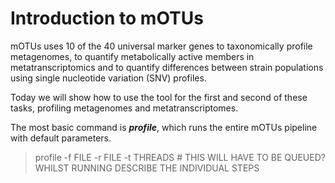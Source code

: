 # Introduction to mOTUs

mOTUs uses 10 of the 40 universal marker genes to taxonomically profile metagenomes, to quantify metabolically active members in metatranscriptomics and to quantify differences between strain populations using single nucleotide variation (SNV) profiles.

Today we will show how to use the tool for the first and second of these tasks, profiling metagenomes and metatranscriptomes.

The most basic command is ***profile***, which runs the entire mOTUs pipeline with default parameters.

> profile -f FILE -r FILE -t THREADS # THIS WILL HAVE TO BE QUEUED?
> WHILST RUNNING DESCRIBE THE INDIVIDUAL STEPS

